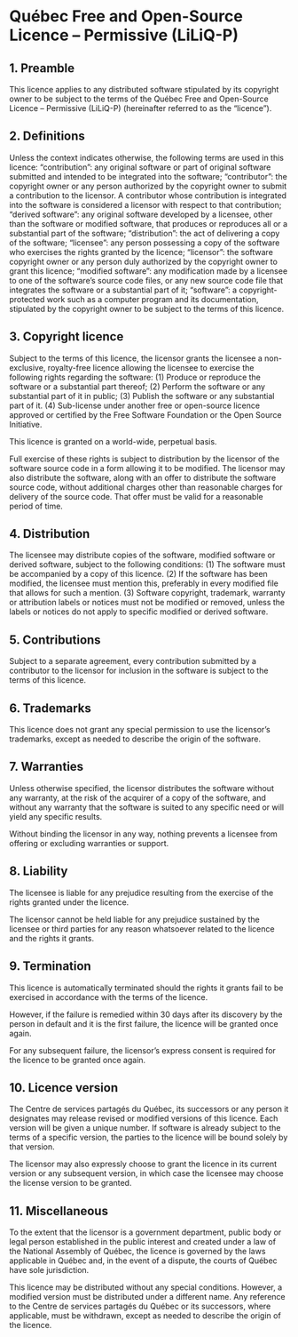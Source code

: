 ﻿# Québec Free and Open-Source Licence – Permissive (LiLiQ-P)

## 1. Preamble
This licence applies to any distributed software stipulated by its copyright owner to be subject to the terms of the Québec Free and Open-Source Licence – Permissive (LiLiQ-P) (hereinafter referred to as the “licence”).

## 2. Definitions
Unless the context indicates otherwise, the following terms are used in this licence:
“contribution”: any original software or part of original software submitted and intended to be integrated into the software;
“contributor”: the copyright owner or any person authorized by the copyright owner to submit a contribution to the licensor. A contributor whose contribution is integrated into the software is considered a licensor with respect to that contribution;
“derived software”: any original software developed by a licensee, other than the software or modified software, that produces or reproduces all or a substantial part of the software;
“distribution”: the act of delivering a copy of the software;
“licensee”: any person possessing a copy of the software who exercises the rights granted by the licence;
“licensor”: the software copyright owner or any person duly authorized by the copyright owner to grant this licence;
“modified software”: any modification made by a licensee to one of the software’s source code files, or any new source code file that integrates the software or a substantial part of it;
“software”: a copyright-protected work such as a computer program and its documentation, stipulated by the copyright owner to be subject to the terms of this licence.

## 3. Copyright licence
Subject to the terms of this licence, the licensor grants the licensee a non-exclusive, royalty-free licence allowing the licensee to exercise the following rights regarding the software:
(1) Produce or reproduce the software or a substantial part thereof;
(2) Perform the software or any substantial part of it in public;
(3) Publish the software or any substantial part of it.
(4) Sub-license under another free or open-source licence approved or certified by the Free Software Foundation or the Open Source Initiative.

This licence is granted on a world-wide, perpetual basis.

Full exercise of these rights is subject to distribution by the licensor of the software source code in a form allowing it to be modified. The licensor may also distribute the software, along with an offer to distribute the software source code, without additional charges other than reasonable charges for delivery of the source code. That offer must be valid for a reasonable period of time.

## 4. Distribution
The licensee may distribute copies of the software, modified software or derived software, subject to the following conditions:
(1) The software must be accompanied by a copy of this licence.
(2) If the software has been modified, the licensee must mention this, preferably in every modified file that allows for such a mention.
(3) Software copyright, trademark, warranty or attribution labels or notices must not be modified or removed, unless the labels or notices do not apply to specific modified or derived software.

## 5. Contributions
Subject to a separate agreement, every contribution submitted by a contributor to the licensor for inclusion in the software is subject to the terms of this licence.

## 6. Trademarks
This licence does not grant any special permission to use the licensor’s trademarks, except as needed to describe the origin of the software.

## 7. Warranties
Unless otherwise specified, the licensor distributes the software without any warranty, at the risk of the acquirer of a copy of the software, and without any warranty that the software is suited to any specific need or will yield any specific results.

Without binding the licensor in any way, nothing prevents a licensee from offering or excluding warranties or support.

## 8. Liability
The licensee is liable for any prejudice resulting from the exercise of the rights granted under the licence.

The licensor cannot be held liable for any prejudice sustained by the licensee or third parties for any reason whatsoever related to the licence and the rights it grants.

## 9. Termination
This licence is automatically terminated should the rights it grants fail to be exercised in accordance with the terms of the licence.

However, if the failure is remedied within 30 days after its discovery by the person in default and it is the first failure, the licence will be granted once again.

For any subsequent failure, the licensor’s express consent is required for the licence to be granted once again.

## 10. Licence version
The Centre de services partagés du Québec, its successors or any person it designates may release revised or modified versions of this licence. Each version will be given a unique number. If software is already subject to the terms of a specific version, the parties to the licence will be bound solely by that version.

The licensor may also expressly choose to grant the licence in its current version or any subsequent version, in which case the licensee may choose the license version to be granted.

## 11. Miscellaneous
To the extent that the licensor is a government department, public body or legal person established in the public interest and created under a law of the National Assembly of Québec, the licence is governed by the laws applicable in Québec and, in the event of a dispute, the courts of Québec have sole jurisdiction.

This licence may be distributed without any special conditions. However, a modified version must be distributed under a different name. Any reference to the Centre de services partagés du Québec or its successors, where applicable, must be withdrawn, except as needed to describe the origin of the licence.

